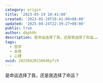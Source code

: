 ```yaml
---
category: origin
title: '2023-05-19 10:41:00'
created: '2023-05-19T10:41:00+08:00'
updated: '2025-04-24T22:39:27+08:00'
public: true
author: dkphhh
description: 是命运选择了我，还是我选择了命运……
tags:
  - 哲学
  - 自我
  - 心理
uuid: 20250420210646yfi9
---
```


是命运选择了我，还是我选择了命运？
